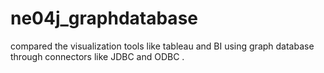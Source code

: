 # ne04j_graphdatabase
compared  the visualization tools like tableau and BI using graph database through  connectors like JDBC and ODBC . 
